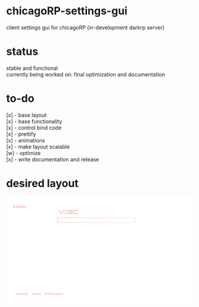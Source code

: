 # chicagoRP-settings-gui
client settings gui for chicagoRP (in-development darkrp server)

# status
stable and functional    
currently being worked on: final optimization and documentation

# to-do
[x] - base layout    
[x] - base functionality    
[x] - control bind code    
[x] - prettify    
[x] - animations    
[x] - make layout scalable          
[w] - optimize    
[x] - write documentation and release    

# desired layout
![alt text](https://github.com/SpiffyJUNIOR/chicagorp-settings-gui/blob/main/settingscreen.png?raw=true)
